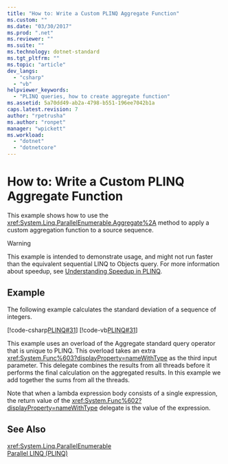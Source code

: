 ```yaml
---
title: "How to: Write a Custom PLINQ Aggregate Function"
ms.custom: ""
ms.date: "03/30/2017"
ms.prod: ".net"
ms.reviewer: ""
ms.suite: ""
ms.technology: dotnet-standard
ms.tgt_pltfrm: ""
ms.topic: "article"
dev_langs: 
  - "csharp"
  - "vb"
helpviewer_keywords: 
  - "PLINQ queries, how to create aggregate function"
ms.assetid: 5a70dd49-ab2a-4798-b551-196ee7042b1a
caps.latest.revision: 7
author: "rpetrusha"
ms.author: "ronpet"
manager: "wpickett"
ms.workload: 
  - "dotnet"
  - "dotnetcore"
---
```

# How to: Write a Custom PLINQ Aggregate Function
This example shows how to use the <xref:System.Linq.ParallelEnumerable.Aggregate%2A> method to apply a custom aggregation function to a source sequence.  
  
> [!WARNING]
>  This example is intended to demonstrate usage, and might not run faster than the equivalent sequential LINQ to Objects query. For more information about speedup, see [Understanding Speedup in PLINQ](../../../docs/standard/parallel-programming/understanding-speedup-in-plinq.md).  
  
## Example  
 The following example calculates the standard deviation of a sequence of integers.  
  
 [!code-csharp[PLINQ#31](../../../samples/snippets/csharp/VS_Snippets_Misc/plinq/cs/plinqsamples.cs#31)]
 [!code-vb[PLINQ#31](../../../samples/snippets/visualbasic/VS_Snippets_Misc/plinq/vb/plinqsnippets1.vb#31)]  
  
 This example uses an overload of the Aggregate standard query operator that is unique to PLINQ. This overload takes an extra <xref:System.Func%603?displayProperty=nameWithType> as the third input parameter. This delegate combines the results from all threads before it performs the final calculation on the aggregated results. In this example we add together the sums from all the threads.  
  
 Note that when a lambda expression body consists of a single expression, the return value of the <xref:System.Func%602?displayProperty=nameWithType> delegate is the value of the expression.  
  
## See Also  
 <xref:System.Linq.ParallelEnumerable>  
 [Parallel LINQ (PLINQ)](../../../docs/standard/parallel-programming/parallel-linq-plinq.md)
